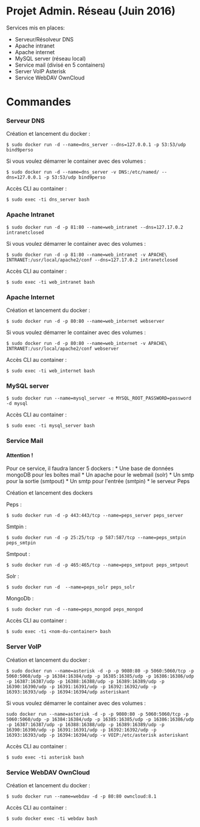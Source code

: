# Projet Admin. Réseau (Juin 2016)

Services mis en places:

 * Serveur/Résolveur DNS
 * Apache intranet
 * Apache internet
 * MySQL server (réseau local)
 * Service mail (divisé en 5 containers)
 * Server VoIP Asterisk
 * Service WebDAV OwnCloud



# Commandes 

### Serveur DNS

Création et lancement du docker :

```
$ sudo docker run -d --name=dns_server --dns=127.0.0.1 -p 53:53/udp bind9perso
```
Si vous voulez démarrer le container avec des volumes :
```
$ sudo docker run -d --name=dns_server -v DNS:/etc/named/ --dns=127.0.0.1 -p 53:53/udp bind9perso
```
Accès CLI au container : 
```
$ sudo exec -ti dns_server bash
```
### Apache Intranet

```
$ sudo docker run -d -p 81:80 --name=web_intranet --dns=127.17.0.2 intranetclosed
```
Si vous voulez démarrer le container avec des volumes :
```
$ sudo docker run -d -p 81:80 --name=web_intranet -v APACHE\ INTRANET:/usr/local/apache2/conf --dns=127.17.0.2 intranetclosed
```
Accès CLI au container : 
```
$ sudo exec -ti web_intranet bash
```
### Apache Internet

Création et lancement du docker :

```
$ sudo docker run -d -p 80:80 --name=web_internet webserver
```
Si vous voulez démarrer le container avec des volumes :
```
$ sudo docker run -d -p 80:80 --name=web_internet -v APACHE\ INTRANET:/usr/local/apache2/conf webserver
```
Accès CLI au container : 
```
$ sudo exec -ti web_internet bash
```

### MySQL server

```
$ sudo docker run --name=mysql_server -e MYSQL_ROOT_PASSWORD=password -d mysql
```
Accès CLI au container : 
```
$ sudo exec -ti mysql_server bash
```

### Service Mail

#### Attention !
Pour ce service, il faudra lancer 5 dockers :
	* Une base de données mongoDB pour les boîtes mail
	* Un apache pour le webmail (solr)
	* Un smtp pour la sortie (smtpout)
	* Un smtp pour l'entrée (smtpin)
	* le serveur Peps

Création et lancement des dockers

Peps :
```
$ sudo docker run -d -p 443:443/tcp --name=peps_server peps_server
```
Smtpin :
```
$ sudo docker run -d -p 25:25/tcp -p 587:587/tcp --name=peps_smtpin peps_smtpin
```
Smtpout :
```
$ sudo docker run -d -p 465:465/tcp --name=peps_smtpout peps_smtpout
```
Solr :
```
$ sudo docker run -d  --name=peps_solr peps_solr
```
MongoDb :
```
$ sudo docker run -d --name=peps_mongod peps_mongod
```
Accès CLI au container : 
```
$ sudo exec -ti <nom-du-container> bash
```

### Server VoIP
Création et lancement du docker :

```
$ sudo docker run --name=asterisk -d -p -p 9080:80 -p 5060:5060/tcp -p 5060:5060/udp -p 16384:16384/udp -p 16385:16385/udp -p 16386:16386/udp -p 16387:16387/udp -p 16388:16388/udp -p 16389:16389/udp -p 16390:16390/udp -p 16391:16391/udp -p 16392:16392/udp -p 16393:16393/udp -p 16394:16394/udp asteriskant
```
Si vous voulez démarrer le container avec des volumes :
```
sudo docker run --name=asterisk -d -p -p 9080:80 -p 5060:5060/tcp -p 5060:5060/udp -p 16384:16384/udp -p 16385:16385/udp -p 16386:16386/udp -p 16387:16387/udp -p 16388:16388/udp -p 16389:16389/udp -p 16390:16390/udp -p 16391:16391/udp -p 16392:16392/udp -p 16393:16393/udp -p 16394:16394/udp -v VOIP:/etc/asterisk asteriskant
```
Accès CLI au container : 
```
$ sudo exec -ti asterisk bash
```

### Service WebDAV OwnCloud
Création et lancement du docker :

```
$ sudo docker run --name=webdav -d -p 80:80 owncloud:8.1
```
Accès CLI au container : 
```
$ sudo docker exec -ti webdav bash
```





